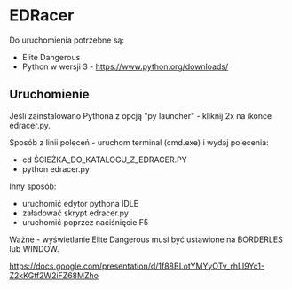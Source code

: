 # EDRacer

Do uruchomienia potrzebne są:
* Elite Dangerous
* Python w wersji 3 - https://www.python.org/downloads/

## Uruchomienie

Jeśli zainstalowano Pythona z opcją "py launcher" - kliknij 2x na ikonce edracer.py.

Sposób z linii poleceń - uruchom terminal (cmd.exe) i wydaj polecenia:
* cd ŚCIEŻKA_DO_KATALOGU_Z_EDRACER.PY
* python edracer.py

Inny sposób:
* uruchomić edytor pythona IDLE
* załadować skrypt edracer.py
* uruchomić poprzez naciśnięcie F5

Ważne - wyświetlanie Elite Dangerous musi być ustawione na BORDERLES lub WINDOW.

https://docs.google.com/presentation/d/1f88BLotYMYyOTv_rhLI9Yc1-Z2kKGtf2W2iFZ68MZho
